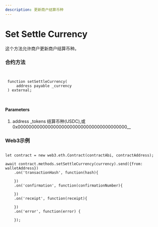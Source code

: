 ```yaml
---
description: 更新商户结算币种
---
```


# Set Settle Currency

这个方法允许商户更新商户结算币种。

### 合约方法

```
 
 
 function setSettleCurrency(
     address payable _currency
 ) external;
 
 
```

#### Parameters

1. address \_tokens  结算币种(USDC),或 0x0000000000000000000000000000000000000000\_\_

### Web3示例

```

let contract = new web3.eth.Contract(contractAbi, contractAddress);

await contract.methods.setSettleCurrency(currency).send({from: walletAddress})
    .on('transactionHash', function(hash){
                
    })
    .on('confirmation', function(confirmationNumber){
        
    })
    .on('receipt', function(receipt){
       
    })
    .on('error', function(error) {
       
    });
    
    
```
